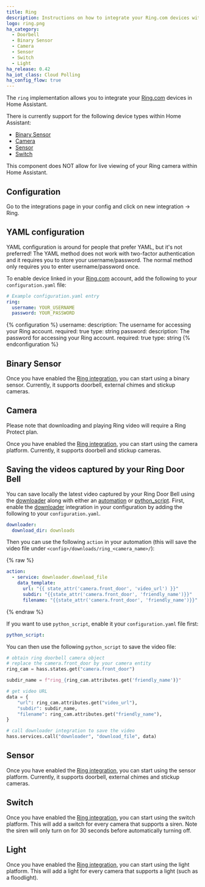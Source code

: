 ```yaml
---
title: Ring
description: Instructions on how to integrate your Ring.com devices within Home Assistant.
logo: ring.png
ha_category:
  - Doorbell
  - Binary Sensor
  - Camera
  - Sensor
  - Switch
  - Light
ha_release: 0.42
ha_iot_class: Cloud Polling
ha_config_flow: true
---
```


The `ring` implementation allows you to integrate your [Ring.com](https://ring.com/) devices in Home Assistant.

There is currently support for the following device types within Home Assistant:

- [Binary Sensor](#binary-sensor)
- [Camera](#camera)
- [Sensor](#sensor)
- [Switch](#switch)

<p class='note'>
This component does NOT allow for live viewing of your Ring camera within Home Assistant.
</p>

## Configuration

Go to the integrations page in your config and click on new integration -> Ring.

## YAML configuration

YAML configuration is around for people that prefer YAML, but it's not preferred! The YAML method does not work with two-factor authentication and it requires you to store your username/password. The normal method only requires you to enter username/password once.

To enable device linked in your [Ring.com](https://ring.com/) account, add the following to your `configuration.yaml` file:

```yaml
# Example configuration.yaml entry
ring:
  username: YOUR_USERNAME
  password: YOUR_PASSWORD
```

{% configuration %}
username:
  description: The username for accessing your Ring account.
  required: true
  type: string
password:
  description: The password for accessing your Ring account.
  required: true
  type: string
{% endconfiguration %}

## Binary Sensor

Once you have enabled the [Ring integration](/integrations/ring), you can start using a binary sensor. Currently, it supports doorbell, external chimes and stickup cameras.

## Camera

<div class='note'>
Please note that downloading and playing Ring video will require a Ring Protect plan.
</div>

Once you have enabled the [Ring integration](/integrations/ring), you can start using the camera platform. Currently, it supports doorbell and stickup cameras.

## Saving the videos captured by your Ring Door Bell

You can save locally the latest video captured by your Ring Door Bell using the [downloader](/integrations/downloader) along with either an [automation](/integrations/automation) or [python_script](/integrations/python_script). First, enable the [downloader](/integrations/downloader) integration in your configuration by adding the following to your `configuration.yaml`.

```yaml
downloader:
  download_dir: downloads
```

Then you can use the following `action` in your automation (this will save the video file under `<config>/downloads/ring_<camera_name>/`):

{% raw %}
```yaml
action:
  - service: downloader.download_file
    data_template:
      url: "{{ state_attr('camera.front_door', 'video_url') }}"
      subdir: "{{state_attr('camera.front_door', 'friendly_name')}}"
      filename: "{{state_attr('camera.front_door', 'friendly_name')}}"
```
{% endraw %}

If you want to use `python_script`, enable it your `configuration.yaml` file first:

```yaml
python_script:
```

You can then use the following `python_script` to save the video file:

```python
# obtain ring doorbell camera object
# replace the camera.front_door by your camera entity
ring_cam = hass.states.get("camera.front_door")

subdir_name = f"ring_{ring_cam.attributes.get('friendly_name')}"

# get video URL
data = {
    "url": ring_cam.attributes.get("video_url"),
    "subdir": subdir_name,
    "filename": ring_cam.attributes.get("friendly_name"),
}

# call downloader integration to save the video
hass.services.call("downloader", "download_file", data)
```

## Sensor

Once you have enabled the [Ring integration](/integrations/ring), you can start using the sensor platform. Currently, it supports doorbell, external chimes and stickup cameras.

## Switch

Once you have enabled the [Ring integration](/integrations/ring), you can start using the switch platform. This will add a switch for every camera that supports a siren. Note the siren will only turn on for 30 seconds before automatically turning off.

## Light

Once you have enabled the [Ring integration](/integrations/ring), you can start using the light platform. This will add a light for every camera that supports a light (such as a floodlight).
